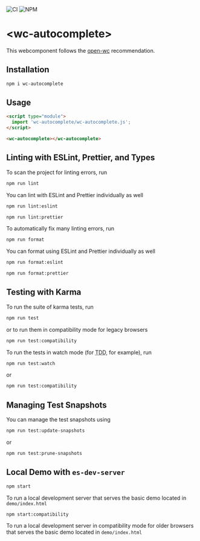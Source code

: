![CI](https://github.com/Gowee/wc-autocomplete/workflows/CI/badge.svg)
![NPM](https://img.shields.io/npm/v/wc-autocomplete)
# \<wc-autocomplete>

This webcomponent follows the [open-wc](https://github.com/open-wc/open-wc) recommendation.

## Installation
```bash
npm i wc-autocomplete
```

## Usage
```html
<script type="module">
  import 'wc-autocomplete/wc-autocomplete.js';
</script>

<wc-autocomplete></wc-autocomplete>
```

## Linting with ESLint, Prettier, and Types
To scan the project for linting errors, run
```bash
npm run lint
```

You can lint with ESLint and Prettier individually as well
```bash
npm run lint:eslint
```
```bash
npm run lint:prettier
```

To automatically fix many linting errors, run
```bash
npm run format
```

You can format using ESLint and Prettier individually as well
```bash
npm run format:eslint
```
```bash
npm run format:prettier
```

## Testing with Karma
To run the suite of karma tests, run
```bash
npm run test
```
or to run them in compatibility mode for legacy browsers
```bash
npm run test:compatibility
```

To run the tests in watch mode (for <abbr title="test driven development">TDD</abbr>, for example), run

```bash
npm run test:watch
```
or
```bash
npm run test:compatibility
```
<!-- 
## Testing with Karma via BrowserStack
To run the suite of karma tests in BrowserStack, run
```bash
npm run test:bs
``` -->

## Managing Test Snapshots
You can manage the test snapshots using
```bash
npm run test:update-snapshots
```
or
```bash
npm run test:prune-snapshots
```
<!-- 
## Demoing with Storybook
To run a local instance of Storybook for your component, run
```bash
npm run storybook
```

To build a production version of Storybook, run
```bash
npm run storybook:build
``` -->


## Local Demo with `es-dev-server`
```bash
npm start
```
To run a local development server that serves the basic demo located in `demo/index.html`

```bash
npm start:compatibility
```
To run a local development server in compatibility mode for older browsers that serves the basic demo located in `demo/index.html`
